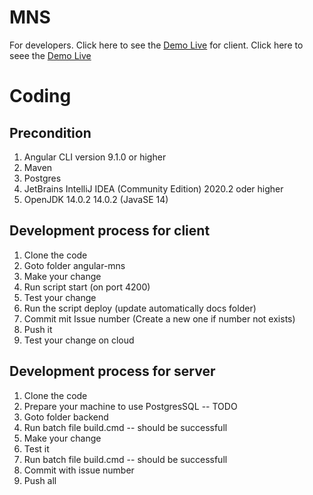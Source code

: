 # MNS
 For developers. Click here to see the [Demo Live](https://localhost:8080/api/)
for client. Click here to seee the [Demo Live](https://idrice24.github.io/MNS/)  

# Coding
## Precondition
1.  Angular CLI version 9.1.0 or higher
1.  Maven
1.  Postgres
1.  JetBrains IntelliJ IDEA (Community Edition) 2020.2 oder higher
1.  OpenJDK 14.0.2 14.0.2  (JavaSE 14)

## Development process for client
1. Clone the code
1. Goto folder angular-mns
1. Make your change
1. Run script  start (on port 4200)
1. Test your change
1. Run the script deploy (update automatically docs folder)
1. Commit mit Issue number (Create a new one if number not exists)
1. Push it
1. Test your change on cloud

## Development process for server
1. Clone the code
1. Prepare your machine to use PostgresSQL -- TODO
1. Goto folder backend
1. Run batch file build.cmd -- should be successfull
1. Make your change
1. Test it
1. Run batch file build.cmd -- should be successfull 
1. Commit with issue number
1. Push all
